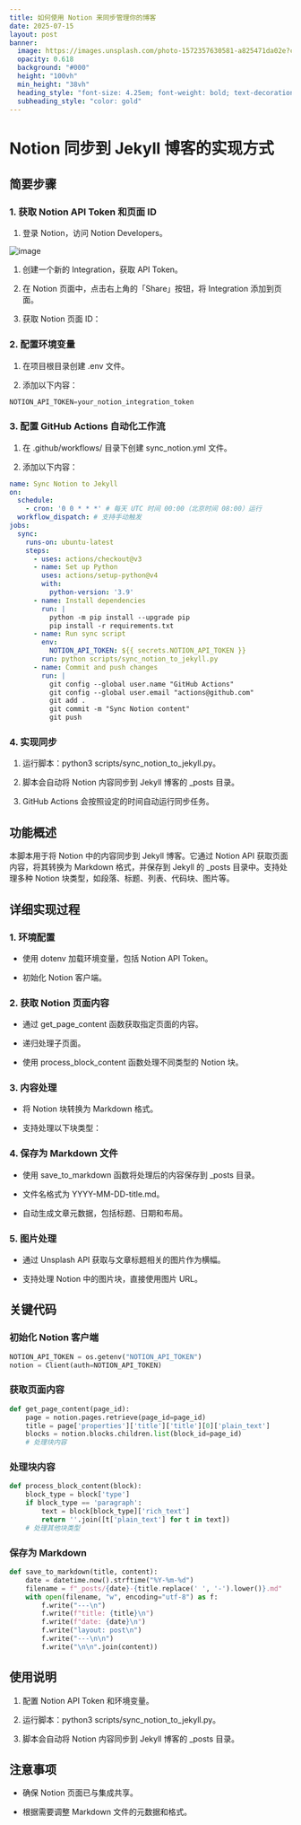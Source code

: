 ```yaml
---
title: 如何使用 Notion 来同步管理你的博客
date: 2025-07-15
layout: post
banner:
  image: https://images.unsplash.com/photo-1572357630581-a825471da02e?crop=entropy&cs=tinysrgb&fit=max&fm=jpg&ixid=M3w2OTIwMzJ8MHwxfHJhbmRvbXx8fHx8fHx8fDE3NTI1ODM3NTJ8&ixlib=rb-4.1.0&q=80&w=1080
  opacity: 0.618
  background: "#000"
  height: "100vh"
  min_height: "38vh"
  heading_style: "font-size: 4.25em; font-weight: bold; text-decoration: underline"
  subheading_style: "color: gold"
---
```


# Notion 同步到 Jekyll 博客的实现方式

## 简要步骤

### 1. 获取 Notion API Token 和页面 ID

1. 登录 Notion，访问 Notion Developers。

![image](https://prod-files-secure.s3.us-west-2.amazonaws.com/a7a0cc5a-89b9-4cda-8686-1fba0ca52f40/d19c1afe-dea5-4312-9333-786b0ba83054/image.png?X-Amz-Algorithm=AWS4-HMAC-SHA256&X-Amz-Content-Sha256=UNSIGNED-PAYLOAD&X-Amz-Credential=ASIAZI2LB4667HY727BM%2F20250715%2Fus-west-2%2Fs3%2Faws4_request&X-Amz-Date=20250715T124911Z&X-Amz-Expires=3600&X-Amz-Security-Token=IQoJb3JpZ2luX2VjECwaCXVzLXdlc3QtMiJHMEUCIHXiSeb%2F4VFyVvfj9aZcaKGYRs5rFQxXHuouEmUOx2AwAiEAiWFQ112ZD%2FO3k3lSKZAjIEuVRB7MZZOqfIHKcHdaftUq%2FwMIRRAAGgw2Mzc0MjMxODM4MDUiDC8QT%2Br6g3r9r2aeDircA%2BbHl98Q6MF3KQm4AB45%2BFSWmU07pcvsQT6Kf0GfrM7MRfUu8rIA4fK0%2F%2B4bqIAh7p7o12lEkxwxhZhnZHxioAa1qM00bqXi9eYyouck6%2BIp90kN6DaDBsygG0FCud3EHRXrk%2BVgdTC7NX%2FJNoNFqovAAAoADv6hZF%2BlSlVUoAmLkhiR5wAtYHGfLemwt7Qj52AMHrbWjaMA4e7jYBam6Qk7dTbj%2B%2BCP7ZUHGiKdm5xPJ2HkRwjIE%2FDY1HCHyNwtfBTM8WmqM7k8Q%2BDJ4cJL%2B25nTVwWv6f3qJK3OkjgDSnEZ%2BBBbDc%2FvGI3c8r%2FONCQJ2%2FGZ63%2FahAEwBCcykpUudYUijEvitPtNduAV6OiIElKyBHcRtqu0R3udOttEGNm%2FcIDcqpHiOyAWYWkEjOIAuamqDrHrGmpChG%2BlrtWHz9vl2DXNtq00LrKArNQz2WR6J3ozI7mSgbot9igqRweCt3UL%2FkoOfVap5yHytrb4oBNe5xc832t9CLBAz21YB9rMCu33Ec2E7Np%2BgKFQkCHbxpNYIM4jdVz9cOIY8osgAQ92Z%2BvJwZrP7XFb44NogKNmC7PZ%2BdRKbVBQICnYk85ziET76fFIhIgwpr%2F6A89wz2RjINg6y1f6jwvuYtLMN2D2cMGOqUBqV44pTKUuuF4azK%2FIg6MMcvdt6HnN28UPc3zV9SiWAqsjkqhemoPDkt1uqFA20ZvZiLXtqA304rmY1sKXXw319cyROOVcnnoaXFL%2BoD4j2K67KiYKM66l81pmQR40LYKxpLDeB0pzFV%2Feq7RiFERh8ErOiJGV4Z1pxIwylQ1vjKWHvr2up%2BOJiCck%2BoUNE0%2Fz5%2FXjy6xuwtkeqxnjNVInsVMOxth&X-Amz-Signature=750c652c1093417b43b7480dee242e762c8e00e40d1e9cc054b75708d7698524&X-Amz-SignedHeaders=host&x-amz-checksum-mode=ENABLED&x-id=GetObject)

1. 创建一个新的 Integration，获取 API Token。

1. 在 Notion 页面中，点击右上角的「Share」按钮，将 Integration 添加到页面。

1. 获取 Notion 页面 ID：


### 2. 配置环境变量

1. 在项目根目录创建 .env 文件。

1. 添加以下内容：

```javascript
NOTION_API_TOKEN=your_notion_integration_token
```

### 3. 配置 GitHub Actions 自动化工作流

1. 在 .github/workflows/ 目录下创建 sync_notion.yml 文件。

1. 添加以下内容：

```yaml
name: Sync Notion to Jekyll
on:
  schedule:
    - cron: '0 0 * * *' # 每天 UTC 时间 00:00（北京时间 08:00）运行
  workflow_dispatch: # 支持手动触发
jobs:
  sync:
    runs-on: ubuntu-latest
    steps:
      - uses: actions/checkout@v3
      - name: Set up Python
        uses: actions/setup-python@v4
        with:
          python-version: '3.9'
      - name: Install dependencies
        run: |
          python -m pip install --upgrade pip
          pip install -r requirements.txt
      - name: Run sync script
        env:
          NOTION_API_TOKEN: ${{ secrets.NOTION_API_TOKEN }}
        run: python scripts/sync_notion_to_jekyll.py
      - name: Commit and push changes
        run: |
          git config --global user.name "GitHub Actions"
          git config --global user.email "actions@github.com"
          git add .
          git commit -m "Sync Notion content"
          git push
```

### 4. 实现同步

1. 运行脚本：python3 scripts/sync_notion_to_jekyll.py。

1. 脚本会自动将 Notion 内容同步到 Jekyll 博客的 _posts 目录。

1. GitHub Actions 会按照设定的时间自动运行同步任务。

## 功能概述

本脚本用于将 Notion 中的内容同步到 Jekyll 博客。它通过 Notion API 获取页面内容，将其转换为 Markdown 格式，并保存到 Jekyll 的 _posts 目录中。支持处理多种 Notion 块类型，如段落、标题、列表、代码块、图片等。

## 详细实现过程

### 1. 环境配置

- 使用 dotenv 加载环境变量，包括 Notion API Token。

- 初始化 Notion 客户端。

### 2. 获取 Notion 页面内容

- 通过 get_page_content 函数获取指定页面的内容。

- 递归处理子页面。

- 使用 process_block_content 函数处理不同类型的 Notion 块。

### 3. 内容处理

- 将 Notion 块转换为 Markdown 格式。

- 支持处理以下块类型：


### 4. 保存为 Markdown 文件

- 使用 save_to_markdown 函数将处理后的内容保存到 _posts 目录。

- 文件名格式为 YYYY-MM-DD-title.md。

- 自动生成文章元数据，包括标题、日期和布局。

### 5. 图片处理

- 通过 Unsplash API 获取与文章标题相关的图片作为横幅。

- 支持处理 Notion 中的图片块，直接使用图片 URL。

## 关键代码

### 初始化 Notion 客户端

```python
NOTION_API_TOKEN = os.getenv("NOTION_API_TOKEN")
notion = Client(auth=NOTION_API_TOKEN)
```

### 获取页面内容

```python
def get_page_content(page_id):
    page = notion.pages.retrieve(page_id=page_id)
    title = page['properties']['title']['title'][0]['plain_text']
    blocks = notion.blocks.children.list(block_id=page_id)
    # 处理块内容
```

### 处理块内容

```python
def process_block_content(block):
    block_type = block['type']
    if block_type == 'paragraph':
        text = block[block_type]['rich_text']
        return ''.join([t['plain_text'] for t in text])
    # 处理其他块类型
```

### 保存为 Markdown

```python
def save_to_markdown(title, content):
    date = datetime.now().strftime("%Y-%m-%d")
    filename = f"_posts/{date}-{title.replace(' ', '-').lower()}.md"
    with open(filename, "w", encoding="utf-8") as f:
        f.write("---\n")
        f.write(f"title: {title}\n")
        f.write(f"date: {date}\n")
        f.write("layout: post\n")
        f.write("---\n\n")
        f.write("\n\n".join(content))
```

## 使用说明

1. 配置 Notion API Token 和环境变量。

1. 运行脚本：python3 scripts/sync_notion_to_jekyll.py。

1. 脚本会自动将 Notion 内容同步到 Jekyll 博客的 _posts 目录。

## 注意事项

- 确保 Notion 页面已与集成共享。

- 根据需要调整 Markdown 文件的元数据和格式。